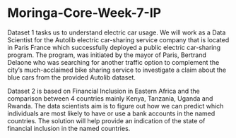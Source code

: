 # Moringa-Core-Week-7-IP
Dataset 1 tasks us to understand electric car usage. We will work as a Data Scientist for the Autolib electric car-sharing service company that is located in Paris France which successfully deployed a public electric car-sharing program. The program, was initiated by the mayor of Paris, Bertrand Delaone who was searching for another traffic option to complement the city’s much-acclaimed bike sharing service to investigate a claim about the blue cars from the provided Autolib dataset.

Dataset 2 is based on Financial Inclusion in Eastern Africa and the comparison between 4 countries mainly Kenya, Tanzania, Uganda and Rwanda. The data scientists aim is to figure out how we can predict which individuals are most likely to have or use a bank accounts in the named countries. The solution will help provide an indication of the state of financial inclusion in the named countries.

